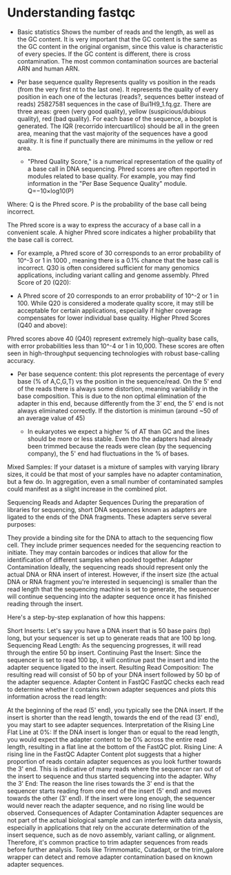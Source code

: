 # Understanding fastqc

+ Basic statistics 
Shows the number of reads and the length, as well as the GC content. 
It is very important that the GC content is the same as the GC content in the original organism, since this value is characteristic of every species.
If the GC content is different, there is cross contamination. The most common contamination sources are bacterial ARN and human ARN.

+ Per base sequence quality
Represents quality vs position in the reads (from the very first nt to the last one). It represents the quality of every position in each one of the lecturas (reads?, sequences better instead of reads) 25827581 sequences in the case of Bui1H9_1.fq.gz. There are three areas: green (very good quality), yellow (suspicious/dubious quality), red (bad quality). For each base of the sequence, a boxplot is generated. The IQR (recorrido intercuartílico) should be all in the green area, meaning that the vast majority of the sequences have a good quality. It is fine if punctually there are minimums in the yellow or red area.

    + "Phred Quality Score," is a numerical representation of the quality of a base call in DNA sequencing. Phred scores are often reported in modules related to base quality. For example, you may find information in the "Per Base Sequence Quality" module. Q=−10×log10(P)

Where:
Q is the Phred score.
P is the probability of the base call being incorrect.

The Phred score is a way to express the accuracy of a base call in a convenient scale. A higher Phred score indicates a higher probability that the base call is correct. 

+ For example, a Phred score of 30 corresponds to an error probability of 10^-3 or 1 in 1000 , meaning there is a 0.1% chance that the base call is incorrect. Q30 is often considered sufficient for many genomics applications, including variant calling and genome assembly.
Phred Score of 20 (Q20):

+ A Phred score of 20 corresponds to an error probability of 10^-2 or 1 in 100. While Q20 is considered a moderate quality score, it may still be acceptable for certain applications, especially if higher coverage compensates for lower individual base quality.
Higher Phred Scores (Q40 and above):

Phred scores above 40 (Q40) represent extremely high-quality base calls, with error probabilities less than 10^-4 or 1 in 10,000. These scores are often seen in high-throughput sequencing technologies with robust base-calling accuracy.


+ Per base sequence content: this plot represents the percentage of every base (% of A,C,G,T) vs the position in the sequence/read. On the 5' end of the reads there is always some distortion, meaning variabilidy in the base composition. This is due to the non optimal elimination of the adapter in this end, because differently from the 3' end, the 5' end is not always eliminated correctly. If the distortion is minimun (around ~50 of an average value of 45)

    + In eukaryotes we expect a higher % of AT than GC and the lines should be more or less stable. 
Even tho the adapters had already been trimmed because the reads were clean (by the sequencing company), the 5' end had fluctuations in the % of bases.  



Mixed Samples: If your dataset is a mixture of samples with varying library sizes, it could be that most of your samples have no adapter contamination, but a few do. In aggregation, even a small number of contaminated samples could manifest as a slight increase in the combined plot.



Sequencing Reads and Adapter Sequences
During the preparation of libraries for sequencing, short DNA sequences known as adapters are ligated to the ends of the DNA fragments. These adapters serve several purposes:

They provide a binding site for the DNA to attach to the sequencing flow cell.
They include primer sequences needed for the sequencing reaction to initiate.
They may contain barcodes or indices that allow for the identification of different samples when pooled together.
Adapter Contamination
Ideally, the sequencing reads should represent only the actual DNA or RNA insert of interest. However, if the insert size (the actual DNA or RNA fragment you're interested in sequencing) is smaller than the read length that the sequencing machine is set to generate, the sequencer will continue sequencing into the adapter sequence once it has finished reading through the insert.

Here's a step-by-step explanation of how this happens:

Short Inserts: Let's say you have a DNA insert that is 50 base pairs (bp) long, but your sequencer is set up to generate reads that are 100 bp long.
Sequencing Read Length: As the sequencing progresses, it will read through the entire 50 bp insert.
Continuing Past the Insert: Since the sequencer is set to read 100 bp, it will continue past the insert and into the adapter sequence ligated to the insert.
Resulting Read Composition: The resulting read will consist of 50 bp of your DNA insert followed by 50 bp of the adapter sequence.
Adapter Content in FastQC
FastQC checks each read to determine whether it contains known adapter sequences and plots this information across the read length:

At the beginning of the read (5' end), you typically see the DNA insert.
If the insert is shorter than the read length, towards the end of the read (3' end), you may start to see adapter sequences.
Interpretation of the Rising Line
Flat Line at 0%: If the DNA insert is longer than or equal to the read length, you would expect the adapter content to be 0% across the entire read length, resulting in a flat line at the bottom of the FastQC plot.
Rising Line: A rising line in the FastQC Adapter Content plot suggests that a higher proportion of reads contain adapter sequences as you look further towards the 3' end. This is indicative of many reads where the sequencer ran out of the insert to sequence and thus started sequencing into the adapter.
Why the 3' End: The reason the line rises towards the 3' end is that the sequencer starts reading from one end of the insert (5' end) and moves towards the other (3' end). If the insert were long enough, the sequencer would never reach the adapter sequence, and no rising line would be observed.
Consequences of Adapter Contamination
Adapter sequences are not part of the actual biological sample and can interfere with data analysis, especially in applications that rely on the accurate determination of the insert sequence, such as de novo assembly, variant calling, or alignment. Therefore, it's common practice to trim adapter sequences from reads before further analysis. Tools like Trimmomatic, Cutadapt, or the trim_galore wrapper can detect and remove adapter contamination based on known adapter sequences.